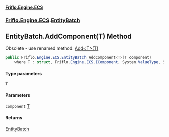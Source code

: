 #### [Friflo.Engine.ECS](index.md#'index')
### [Friflo.Engine.ECS](Friflo.Engine.ECS.md#'Friflo.Engine.ECS').[EntityBatch](EntityBatch.md#'Friflo.Engine.ECS.EntityBatch')

## EntityBatch.AddComponent<T>(T) Method

Obsolete - use renamed method: [Add&lt;T&gt;(T)](EntityBatch.Add_T_(T).md#'Friflo.Engine.ECS.EntityBatch.Add<T>(T)')

```csharp
public Friflo.Engine.ECS.EntityBatch AddComponent<T>(T component)
    where T : struct, Friflo.Engine.ECS.IComponent, System.ValueType, System.ValueType;
```
#### Type parameters

<a name='Friflo.Engine.ECS.EntityBatch.AddComponent_T_(T).T'></a>

`T`
#### Parameters

<a name='Friflo.Engine.ECS.EntityBatch.AddComponent_T_(T).component'></a>

`component` [T](EntityBatch.AddComponent_T_(T).md#Friflo.Engine.ECS.EntityBatch.AddComponent_T_(T).T#'Friflo.Engine.ECS.EntityBatch.AddComponent<T>(T).T')

#### Returns
[EntityBatch](EntityBatch.md#'Friflo.Engine.ECS.EntityBatch')